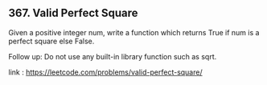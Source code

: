 ## 367. Valid Perfect Square

Given a positive integer num, write a function which returns True if num is a perfect square else False.

Follow up: Do not use any built-in library function such as sqrt.

link : https://leetcode.com/problems/valid-perfect-square/
